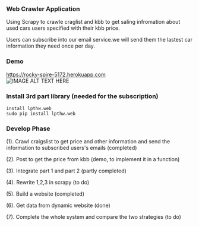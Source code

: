
### Web Crawler Application

Using Scrapy to crawle craglist and kbb to get saling infromation about used cars users specified with their kbb price.

Users can subscribe into our email service.we will send them the lastest car information they need once per day. 
### Demo

https://rocky-spire-5172.herokuapp.com<br/>
![IMAGE ALT TEXT HERE](https://lh3.googleusercontent.com/-OtvaZMJViLs/VOy_lkCp6XI/AAAAAAAAAUc/ZJuV9RqdQCA/w532-h295/Project.png)

### Install 3rd part library (needed for the subscription)

```
install lpthw.web 
sudo pip install lpthw.web
```   

### Develop Phase

  (1).  Crawl craigslist to get price and other information and send the information to subscribed users's emails (completed)

  (2).  Post to get the price from kbb (demo, to implement it in a function)

  (3).  Integrate part 1 and part 2 (partly completed)

  (4).  Rewrite 1,2,3 in scrapy (to do)
  
  (5).  Build a website (completed)
  
  (6).  Get data from dynamic website (done)

  (7).  Complete the whole system and compare the two strategies (to do)

